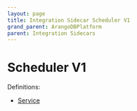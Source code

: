 ```yaml
---
layout: page
title: Integration Sidecar Scheduler V1
grand_parent: ArangoDBPlatform
parent: Integration Sidecars
---
```


# Scheduler V1

Definitions:

- [Service](https://github.com/arangodb/kube-arangodb/blob/1.2.49/integrations/scheduler/v1/definition/definition.proto)

